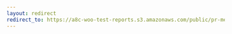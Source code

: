 ```yaml
---
layout: redirect
redirect_to: https://a8c-woo-test-reports.s3.amazonaws.com/public/pr-merge/42899/e2e/index.html
---
```

